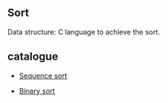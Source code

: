 ## Sort

Data structure: C language to achieve the sort.

## catalogue

- [Sequence sort](sort-sequence/README.md)

- [Binary sort](sort-binary/README.md)
